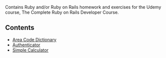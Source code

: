 Contains Ruby and/or Ruby on Rails homework and exercises for the Udemy course, The Complete Ruby on Rails Developer Course.

## Contents
- [Area Code Dictionary](https://github.com/kellyky/udemy-rails-course/blob/main/area_code_dictionary.rb)
- [Authenticator](https://github.com/kellyky/udemy-rails-course/blob/main/authenticator.rb)
- [Simple Calculator](https://github.com/kellyky/udemy-rails-course/blob/main/simple-calculator.rb)

